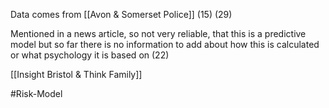 Data comes from [[Avon & Somerset Police]] (15) (29)

Mentioned in a news article, so not very reliable, that this is a predictive model but so far there is no information to add about how this is calculated or what psychology it is based on (22)

[[Insight Bristol & Think Family]]


#Risk-Model 